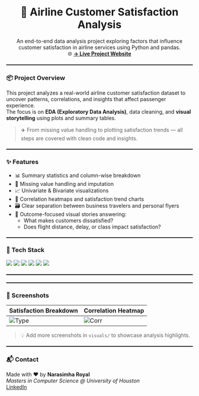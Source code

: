 <h1 align="center">🛫 Airline Customer Satisfaction Analysis</h1>

<p align="center">
An end-to-end data analysis project exploring factors that influence customer satisfaction in airline services using Python and pandas.
<br />
🌐 <a href="https://acsa1.netlify.app/" target="_blank"><strong>→ Live Project Website</strong></a>
</p>


<hr style="border: none; border-top: 1px solid #000; height: 1px; margin: 20px 0;" />

### 📦 Project Overview

This project analyzes a real-world airline customer satisfaction dataset to uncover patterns, correlations, and insights that affect passenger experience.  
The focus is on **EDA (Exploratory Data Analysis)**, data cleaning, and **visual storytelling** using plots and summary tables.

> ✈️ From missing value handling to plotting satisfaction trends — all steps are covered with clean code and insights.

<hr style="border: none; border-top: 1px solid #000; height: 1px; margin: 20px 0;" />

### ✨ Features

- 📊 Summary statistics and column-wise breakdown  
- 🧹 Missing value handling and imputation  
- 📈 Univariate & Bivariate visualizations  
- 🧠 Correlation heatmaps and satisfaction trend charts  
- 🗃️ Clear separation between business travelers and personal flyers  
- 🎯 Outcome-focused visual stories answering:  
  - What makes customers dissatisfied?
  - Does flight distance, delay, or class impact satisfaction?

<hr style="border: none; border-top: 1px solid #000; height: 1px; margin: 20px 0;" />

### 🧰 Tech Stack

<div align="left">
  <img src="https://img.shields.io/badge/Python-3776AB?style=for-the-badge&logo=python&logoColor=white" />
  <img src="https://img.shields.io/badge/Pandas-150458?style=for-the-badge&logo=pandas&logoColor=white" />
  <img src="https://img.shields.io/badge/Matplotlib-3776AB?style=for-the-badge&logo=matplotlib&logoColor=white" />
  <img src="https://img.shields.io/badge/Seaborn-5A5AAD?style=for-the-badge" />
  <img src="https://img.shields.io/badge/Jupyter-F37626?style=for-the-badge&logo=jupyter&logoColor=white" />
  <img src="https://img.shields.io/badge/Tableau-F37626?style=for-the-badge&logo=tableau&logoColor=white" />
</div>

<hr style="border: none; border-top: 1px solid #000; height: 1px; margin: 20px 0;" />


<hr style="border: none; border-top: 1px solid #000; height: 1px; margin: 20px 0;" />

### 📸 Screenshots

| Satisfaction Breakdown | Correlation Heatmap |
|------------------------|---------------------|
| ![Type](visuals/satisfaction_by_type.png) | ![Corr](visuals/correlation_heatmap.png) |

> 💡 Add more screenshots in `visuals/` to showcase analysis highlights.

<hr style="border: none; border-top: 1px solid #000; height: 1px; margin: 20px 0;" />

### 📬 Contact

Made with ❤️ by **Narasimha Royal**  
_Masters in Computer Science @ University of Houston_  
[LinkedIn](https://www.linkedin.com/in/narasimha31)


